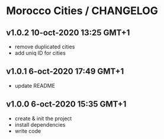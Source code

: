 # Morocco Cities / CHANGELOG

## v1.0.2 10-oct-2020 13:25 GMT+1
- remove duplicated cities
- add uniq ID for cities

## v1.0.1 6-oct-2020 17:49 GMT+1
- update README

## v1.0.0 6-oct-2020 15:35 GMT+1

- create & init the project
- install dependencies
- write code
